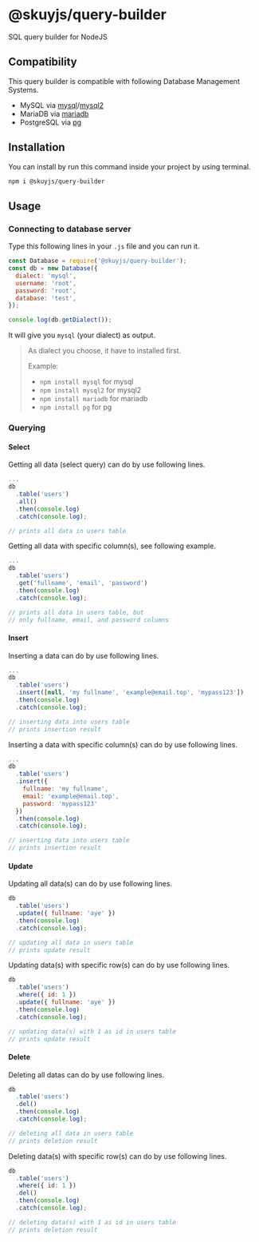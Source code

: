 # @skuyjs/query-builder
SQL query builder for NodeJS

## Compatibility
This query builder is compatible with following Database Management Systems.
- MySQL via [mysql](https://www.npmjs.com/package/mysql)/[mysql2](https://www.npmjs.com/package/mysql2)
- MariaDB via [mariadb](https://www.npmjs.com/package/mariadb)
- PostgreSQL via [pg](https://www.npmjs.com/package/pg)

## Installation
You can install by run this command inside your project by using terminal.
```bash
npm i @skuyjs/query-builder
```

## Usage
### Connecting to database server
Type this following lines in your `.js` file and you can run it.
```javascript
const Database = require('@skuyjs/query-builder');
const db = new Database({
  dialect: 'mysql',
  username: 'root',
  password: 'root',
  database: 'test',
});

console.log(db.getDialect());
```
It will give you `mysql` (your dialect) as output.

> As dialect you choose, it have to installed first.
>
> Example:
>  - `npm install mysql` for mysql
>  - `npm install mysql2` for mysql2
>  - `npm install mariadb` for mariadb
>  - `npm install pg` for pg

### Querying
#### Select
Getting all data (select query) can do by use following lines.
```javascript
...
db
  .table('users')
  .all()
  .then(console.log)
  .catch(console.log);

// prints all data in users table
```

Getting all data with specific column(s), see following example.
```javascript
...
db
  .table('users')
  .get('fullname', 'email', 'password')
  .then(console.log)
  .catch(console.log);

// prints all data in users table, but
// only fullname, email, and password columns
```

#### Insert
Inserting a data can do by use following lines.
```javascript
...
db
  .table('users')
  .insert([null, 'my fullname', 'example@email.top', 'mypass123'])
  .then(console.log)
  .catch(console.log);

// inserting data into users table
// prints insertion result
```

Inserting a data with specific column(s) can do by use following lines.
```javascript
...
db
  .table('users')
  .insert({
    fullname: 'my fullname',
    email: 'example@email.top',
    password: 'mypass123'
  })
  .then(console.log)
  .catch(console.log);

// inserting data into users table
// prints insertion result
```

#### Update
Updating all data(s) can do by use following lines.
```javascript
db
  .table('users')
  .update({ fullname: 'aye' })
  .then(console.log)
  .catch(console.log);

// updating all data in users table
// prints update result
```

Updating data(s) with specific row(s) can do by use following lines.
```javascript
db
  .table('users')
  .where({ id: 1 })
  .update({ fullname: 'aye' })
  .then(console.log)
  .catch(console.log);

// updating data(s) with 1 as id in users table
// prints update result
```

#### Delete
Deleting all datas can do by use following lines.
```javascript
db
  .table('users')
  .del()
  .then(console.log)
  .catch(console.log);

// deleting all data in users table
// prints deletion result
```

Deleting data(s) with specific row(s) can do by use following lines.
```javascript
db
  .table('users')
  .where({ id: 1 })
  .del()
  .then(console.log)
  .catch(console.log);

// deleting data(s) with 1 as id in users table
// prints deletion result
```
